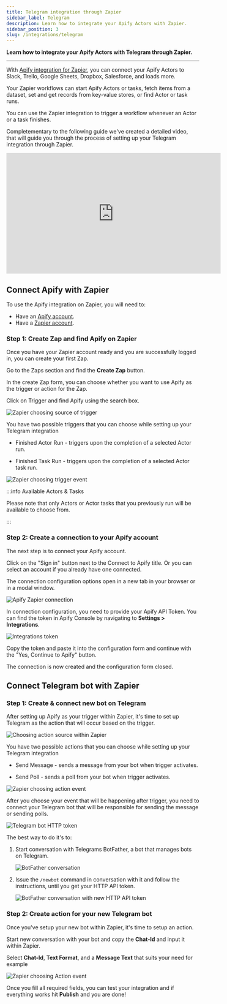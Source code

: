 ```yaml
---
title: Telegram integration through Zapier
sidebar_label: Telegram
description: Learn how to integrate your Apify Actors with Zapier.
sidebar_position: 3
slug: /integrations/telegram
---
```


**Learn how to integrate your Apify Actors with Telegram through Zapier.**

---

With [Apify integration for Zapier](https://zapier.com/apps/apify/integrations), you can connect your Apify Actors to Slack, Trello, Google Sheets, Dropbox, Salesforce, and loads more.

Your Zapier workflows can start Apify Actors or tasks, fetch items from a dataset, set and get records from key-value stores, or find Actor or task runs.

You can use the Zapier integration to trigger a workflow whenever an Actor or a task finishes.

Completementary to the following guide we've created a detailed video, that will guide you through the process of setting up your Telegram integration through Zapier.

<iframe width="560" height="315" src="https://www.youtube.com/embed/XldEuQleq3c?si=86qbdrzWpVLoY_fr" title="YouTube video player" frameborder="0" allow="accelerometer; autoplay; clipboard-write; encrypted-media; gyroscope; picture-in-picture; web-share" allowfullscreen></iframe>

## Connect Apify with Zapier

To use the Apify integration on Zapier, you will need to:

- Have an [Apify account](https://console.apify.com/).
- Have a [Zapier account](https://zapier.com/).

### Step 1: Create Zap and find Apify on Zapier

Once you have your Zapier account ready and you are successfully logged in, you can create your first Zap.

Go to the Zaps section and find the **Create Zap** button.

In the create Zap form, you can choose whether you want to use Apify as the trigger or action for the Zap.

Click on Trigger and find Apify using the search box.

![Zapier choosing source of trigger](../images/zapier-trigger.png)

You have two possible triggers that you can choose while setting up your Telegram integration

- Finished Actor Run - triggers upon the completion of a selected Actor run.

- Finished Task Run - triggers upon the completion of a selected Actor task run.

![Zapier choosing trigger event](../images/zapier-zap-choose-event.png)

:::info Available Actors & Tasks

Please note that only Actors or Actor tasks that you previously run will be available to choose from.

:::

### Step 2: Create a connection to your Apify account

The next step is to connect your Apify account.

Click on the "Sign in" button next to the Connect to Apify title. Or you can select an account if you already have one connected.

The connection configuration options open in a new tab in your browser or in a modal window.

![Apify Zapier connection](../images/zapier-new-connection.png)

In connection configuration, you need to provide your Apify API Token. You can find the token in Apify Console by navigating to **Settings > Integrations**.

![Integrations token](../images/apify-integrations-token.png)

Copy the token and paste it into the configuration form and continue with the "Yes, Continue to Apify" button.

The connection is now created and the configuration form closed.

## Connect Telegram bot with Zapier

### Step 1: Create & connect new bot on Telegram

After setting up Apify as your trigger within Zapier, it's time to set up Telegram as the action that will occur based on the trigger.

![Choosing action source within Zapier](../images/zapier-zap-choose-action.png)

You have two possible actions that you can choose while setting up your Telegram integration

- Send Message - sends a message from your bot when trigger activates.

- Send Poll - sends a poll from your bot when trigger activates.

![Zapier choosing action event](../images/zapier-zap-choose-event-2.png)

After you choose your event that will be happening after trigger, you need to connect your Telegram bot that will be responsible for sending the message or sending polls.

![Telegram bot HTTP token](../images/zapier-zap-telegram-access.png)

The best way to do it's to:

1. Start conversation with Telegrams BotFather, a bot that manages bots on Telegram.

    ![BotFather conversation](../images/botfather-start.png)

1. Issue the `/newbot` command in conversation with it and follow the instructions, until you get your HTTP API token.

    ![BotFather conversation with new HTTP API token](../images/botfather-HTTP-API-blurred.png)


### Step 2: Create action for your new Telegram bot

Once you've setup your new bot within Zapier, it's time to setup an action.

Start new conversation with your bot and copy the **Chat-Id** and input it within Zapier.

Select **Chat-Id**, **Text Format**, and a **Message Text** that suits your need for example

![Zapier choosing Action event](../images/zapier-zap-action.png)

Once you fill all required fields, you can test your integration and if everything works hit **Publish** and you are done!
